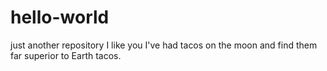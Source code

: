 # hello-world
just another repository
I like you 
I've had tacos on the moon and find them far superior to Earth tacos.
